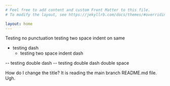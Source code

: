 ```yaml
---
# Feel free to add content and custom Front Matter to this file.
# To modify the layout, see https://jekyllrb.com/docs/themes/#overriding-theme-defaults

layout: home
---
```

Testing no punctuation
  testing two space indent on same

- testing dash
  - testing two space indent dash

-- testing double dash
  -- testing double dash double space

How do I change the title? It is reading the main branch README.md file. Ugh.
